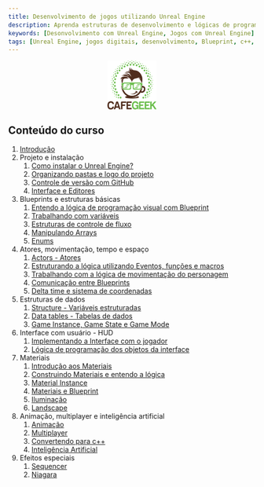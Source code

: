 ```yaml
---
title: Desenvolvimento de jogos utilizando Unreal Engine
description: Aprenda estruturas de desenvolvimento e lógicas de programação, utilizando **Blueprints** e **C++**, bem como a construção de elementos de apresentação de jogos como por exemplo materiais, terrenos, inteligência artificial e conexões multiplayer.  
keywords: [Desonvolvimento com Unreal Engine, Jogos com Unreal Engine]
tags: [Unreal Engine, jogos digitais, desenvolvimento, Blueprint, c++, game digital]
---
```


<p align="center">
<img align="center" width="100" height="100" src="../imagens/cafegeek_small.png">
</p>

## Conteúdo do curso
1. [Introdução](unreal_engine_introducao_desenvolvimento_jogos.html)
1. Projeto e instalação
    1. [Como instalar o Unreal Engine?](unreal_engine_como_instalar_o_unreal_engine.html)
    1. [Organizando pastas e logo do projeto](unreal_engine_organizando_pastas_e_logo.html)
    1. [Controle de versão com GitHub](unreal_engine_controle_de_versao_com_github.html)
    1. [Interface e Editores](interface_e_editores.html)  
1. Blueprints e estruturas básicas
    1. [Entendo a lógica de programação visual com Blueprint](unreal_engine_entendo_blueprint.html)
    1. [Trabalhando com variáveis](unreal_engine_trabalhando_com_variaveis.html)  
    1. [Estruturas de controle de fluxo](unreal_engine_estruturas_de_controle_de_fluxo.html)
    1. [Manipulando Arrays](unreal_engine_manipulando_array.html)  
    1. [Enums](unreal_engine_enum.html)    
1. Atores, movimentação, tempo e espaço
    1. [Actors - Atores](actor_atores.html)
    1. [Estruturando a lógica utilizando Eventos, funções e macros](estruturando_logica_utilizando_eventos_funcoes_macros.html)  
    1. [Trabalhando com a lógica de movimentação do personagem](trabalhando_com_logica_movimentacao_de_personagem.html)    
    1. [Comunicação entre Blueprints](comunicacao_entre_blueprint.html)    
    1. [Delta time e sistema de coordenadas](deltatime_sistema_coordenadas.html)  
1. Estruturas de dados
    1. [Structure - Variáveis estruturadas](structure_variaveis_estruturadas.html)  
    1. [Data tables - Tabelas de dados](data_tables.html)
    1. [Game Instance, Game State e Game Mode](unreal_engine_gameinstance_state_mode.html)
1. Interface com usuário - HUD
    1. [Implementando a Interface com o jogador](unreal_engine_hud_interface.html)
    1. [Lógica de programação dos objetos da interface](unreal_engine_hud_logica.html)
1. Materiais
    1. [Introdução aos Materiais](unreal_engine_material_introducao_aos_materiais.html)
    1. [Construindo Materiais e entendo a lógica](unreal_engine_material_construindo_materiais_entendendo_a_logica.html)
    1. [Material Instance](unreal_engine_material_instance.html)
    1. [Materiais e Blueprint](unreal_engine_material_blueprint.html)
    1. [Iluminação](iluminacao.html)
    1. [Landscape](landscape.html)  
1. Animação, multiplayer e inteligência artificial
    1. [Animação](unreal_engine_animacao.html)
    1. [Multiplayer](multiplayer.html)
    1. [Convertendo para c++](convertendo_blueprint_para_c++.html)
    1. [Inteligência Artificial](inteligenciaartificial.html)
1. Efeitos especiais
    1. [Sequencer](sequencer.html)
    1. [Niagara](niagara.html)
